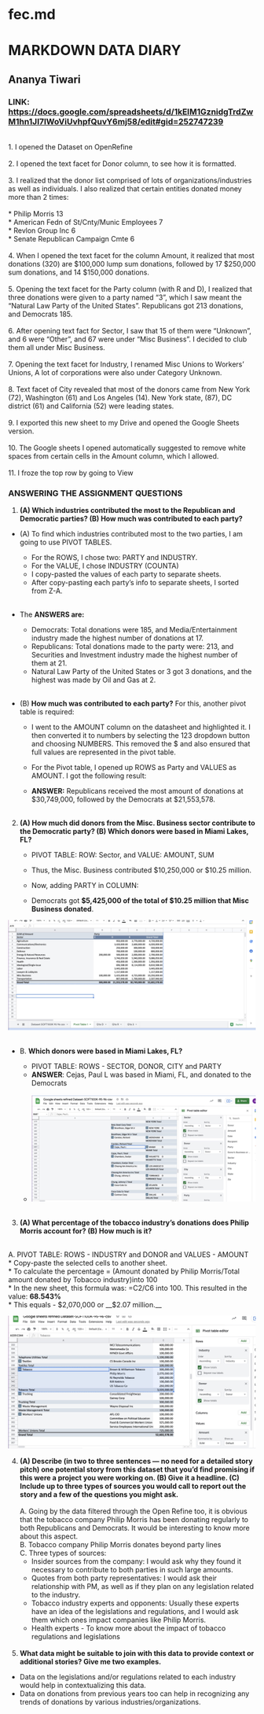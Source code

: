 # fec.md
# MARKDOWN DATA DIARY 
## Ananya Tiwari
### LINK: https://docs.google.com/spreadsheets/d/1kEIM1GznidgTrdZwM1hn1JI7IWoViUvhpfQuvY6mj58/edit#gid=252747239 
<br>
1. I opened the Dataset on OpenRefine <br><br>
2. I opened the text facet for Donor column, to see how it is formatted. <br><br>
3. I realized that the donor list comprised of lots of organizations/industries as well as individuals. I also realized that certain entities donated money more than 2 times: <br><br>
* Philip Morris 13 <br>
* American Fedn of St/Cnty/Munic Employees 7 <br>
* Revlon Group Inc 6 <br>
* Senate Republican Campaign Cmte 6 <br>
<br>
4. When I opened the text facet for the column Amount, it realized that most donations (320) are $100,000 lump sum donations, followed by 17 $250,000 sum donations, and 14 $150,000 donations. 
<br><br>
5. Opening the text facet for the Party column (with R and D), I realized that three donations were given to a party named “3”, which I saw meant the “Natural Law Party of the United States”. Republicans got 213 donations, and Democrats 185. 
<br><br>
6. After opening text fact for Sector, I saw that 15 of them were “Unknown”, and 6 were “Other”, and 67 were under “Misc Business”. I decided to club them all under Misc Business. 
<br><br>
7. Opening the text facet for Industry, I renamed Misc Unions to Workers’ Unions, A lot of corporations were also under Category Unknown. 
<br><br>
8. Text facet of City revealed that most of the donors came from New York (72), Washington (61) and Los Angeles (14). New York state, (87), DC district (61) and California (52) were leading states. 
<br><br>
9. I exported this new sheet to my Drive and opened the Google Sheets version. 
<br><br>
10. The Google sheets I opened automatically suggested to remove white spaces from certain cells in the Amount column, which I allowed. 
<br><br>
11. I froze the top row by going to View<Freeze<1 row. I also made them Bold. 
<br><br>

### ANSWERING THE ASSIGNMENT QUESTIONS <br>

1. __(A) Which industries contributed the most to the Republican and Democratic parties? (B) How much was contributed to each party?__ <br>

* (A) To find which industries contributed most to the two parties, I am going to use PIVOT TABLES. <br>
    * For the ROWS, I chose two: PARTY and INDUSTRY. <br>
    * For the VALUE, I chose INDUSTRY (COUNTA) <br>
    * I copy-pasted the values of each party to separate sheets. <br>
    * After copy-pasting each party’s info to separate sheets, I sorted from Z-A. <br><br>

* The __ANSWERS are:__ <br>
    - Democrats: Total donations were 185, and Media/Entertainment industry made the highest number of donations at 17. <br>
    - Republicans: Total donations made to the party were: 213, and Securities and Investment industry made the highest number of them at 21. <br>
    - Natural Law Party of the United States or 3 got 3 donations, and the highest was made by Oil and Gas at 2. <br><br>
* (B) __How much was contributed to each party?__ For this, another pivot table is required:<br>
    * I went to the AMOUNT column on the datasheet and highlighted it. I then converted it to numbers by selecting the 123 dropdown button and choosing NUMBERS. This removed the $ and also ensured that full values are represented in the pivot table.<br>
    * For the Pivot table, I opened up ROWS as Party and VALUES as AMOUNT. I got the following result:<br>

    * __ANSWER:__ Republicans received the most amount of donations at $30,749,000, followed by the Democrats at $21,553,578. <br><br>

2. __(A) How much did donors from the Misc. Business sector contribute to the Democratic party? (B) Which donors were based in Miami Lakes, FL?__ <br>

    * PIVOT TABLE: ROW: Sector, and VALUE: AMOUNT, SUM <br>

   * Thus, the Misc. Business contributed $10,250,000 or $10.25 million. <br>

    * Now, adding PARTY in COLUMN:<br>

    * Democrats got __$5,425,000 of the total of $10.25 million that Misc Business donated__.
   
![Pivot,'Q2 pivot table'](/two.jpg) <br> 
  <br> 
* B. __Which donors were based in Miami Lakes, FL?__ <br>

    * PIVOT TABLE: ROWS - SECTOR, DONOR, CITY and PARTY <br>
    * __ANSWER__: Cejas, Paul L was based in Miami, FL, and donated to the Democrats <br> <br> 
    * ![Pivot,'Q2 pivot table'](/twobfinal.jpg) <br><br>
3. __(A) What percentage of the tobacco industry’s donations does Philip Morris account for? (B) How much is it?__ <br> <br> 

A. PIVOT TABLE: ROWS - INDUSTRY and DONOR and VALUES - AMOUNT <br>
    * Copy-paste the selected cells to another sheet. <br>
    * To calculate the percentage = (Amount donated by Philip Morris/Total amount donated by Tobacco industry)into 100 <br>
    * In the new sheet, this formula was: =C2/C6 into 100. This resulted in the value: __68.543%__ <br>
    * This equals - $2,070,000 or __$2.07 million.__ <br>

![Pivot,'Q2 pivot table'](/threea.jpg) <br>

4. __(A) Describe (in two to three sentences — no need for a detailed story pitch) one potential story from this dataset that you’d find promising if this were a project you were working on. (B) Give it a headline. (C) Include up to three types of sources you would call to report out the story and a few of the questions you might ask.__<br> <br>
A. Going by the data filtered through the Open Refine too, it is obvious that the tobacco company Philip Morris has been donating regularly to both Republicans and Democrats. It would be interesting to know more about this aspect. <br>
B. Tobacco company Philip Morris donates beyond party lines <br>
C. Three types of sources: <br>
    * Insider sources from the company: I would ask why they found it necessary to contribute to both parties in such large amounts. <br>
    * Quotes from both party representatives: I would ask their relationship with PM, as well as if they plan on any legislation related to the industry.<br>
    * Tobacco industry experts and opponents: Usually these experts have an idea of the legislations and regulations, and I would ask them which ones impact companies like Philip Morris. <br>
    * Health experts - To know more about the impact of tobacco regulations and legislations <br><br>
5. __What data might be suitable to join with this data to provide context or additional stories? Give me two examples.__ <br>
* Data on the legislations and/or regulations related to each industry would help in contextualizing this data. <br>
* Data on donations from previous years too can help in recognizing any trends of donations by various industries/organizations.<br>

